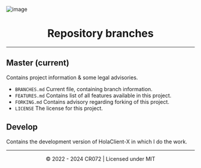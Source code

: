 ![image](https://cdn.holaclientx.tech/production/assets/plain.png)

<h1 align="center" dir="auto">Repository branches</h1>

---

## Master (current)
Contains project information & some legal advisories.
* `BRANCHES.md`
    Current file, containing branch information.
* `FEATURES.md`
    Contains list of all features available in this project.
* `FORKING.md`
    Contains advisory regarding forking of this project.
* `LICENSE` 
    The license for this project.

## Develop
Contains the development version of HolaClient-X in which I do the work.

---

<p align="center">
© 2022 - 2024 CR072 | Licensed under MIT
</p>